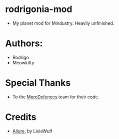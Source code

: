 # rodrigonia-mod
- My planet mod for Mindustry. Heavily unfinished.
# Authors:
- Rodrigo
- Meowkitty
# Special Thanks
- To the [MoreDefences](https://github.com/coaldeficit/MoreDefences) team for their code.
# Credits
- [Allure](https://github.com/LixieWulf/Allure), by LixieWulf
